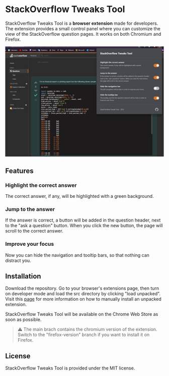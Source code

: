 # StackOverflow Tweaks Tool

StackOverflow Tweaks Tool is  a **browser extension** made for developers. The extension provides a small control panel where you can customize the view of the StackOverflow question pages. It works on both Chromium and Firefox.

<img title="" src="./docs/images/main-screen.jpg" alt="" data-align="center" width="567">

## Features

### Highlight the correct answer

The correct answer, if any, will be highlighted with a green background.

### Jump to the answer

If the answer is correct, a button will be added in the question header, next to the "ask a question" button. When you click the new button, the page will scroll to the correct answer.

### Improve your focus

Now you can hide the navigation and tooltip bars, so that nothing can distract you.

## Installation

Download the repository. Go to your browser's extensions page, then turn on developer mode and load the src directory by clicking "load unpacked". Visit this [page](https://dev.to/ben/how-to-install-chrome-extensions-manually-from-github-1612) for more information on how to manually install an unpacked extension.

StackOverflow Tweaks Tool will be available on the Chrome Web Store as soon as possible.

> **⚠️** The main brach contains the chromium version of the extension. Switch to the "firefox-version" branch if you want to install it on Firefox.

## License

StackOverflow Tweaks Tool is provided under the MIT license.
